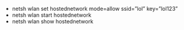 - netsh wlan set hostednetwork mode=allow ssid=”lol” key=”lol123”
- netsh wlan start hostednetwork
- netsh wlan show hostednetwork
